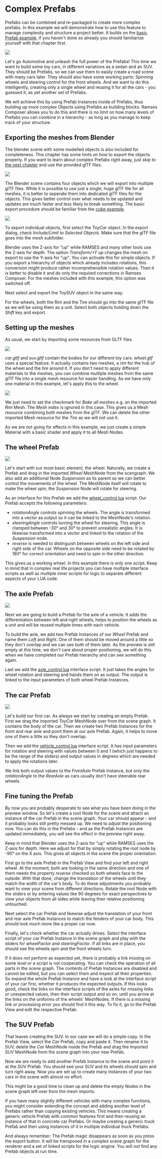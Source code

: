 <!--
SPDX-License-Identifier: MPL-2.0

This file is part of Ramses Composer
(see https://github.com/GENIVI/ramses-composer-docs).

This Source Code Form is subject to the terms of the Mozilla Public License, v. 2.0.
If a copy of the MPL was not distributed with this file, You can obtain one at http://mozilla.org/MPL/2.0/.
-->
# Complex Prefabs

Prefabs can be combined and re-packaged to create more complex prefabs. In this example we will demonstrate how to use this feature to manage complexity and structure a project better. It builds on the [basic Prefab example](../prefabs/manual.md), if you haven't done so already you should familiarize yourself with that chapter first.

![](docs/title_cars.png)

Let's go Automotive and unleash the full power of the Prefabs! This time we want to build some toy cars, in different variations as a sedan and an SUV. They should be Prefabs, so we can use them to easily create a road scene with many cars later. They should also have some working parts: Spinning  wheels and steering control for the front wheels. And we want to do this intelligently, creating only a single wheel and reusing it for all the cars - you guessed it, as yet another set of Prefabs.

We will achieve this by using Prefab Instances inside of Prefabs, thus building up more complex Objects using Prefabs as building blocks. Ramses Composer allows you to do this and there is no limit on how many levels of Prefabs you can combine in a hierarchy - as long as you manage to keep track of your structure.

## Exporting the meshes from Blender

The blender scene with some modelled objects is also included for completeness. This chapter has some hints on how to export the objects properly. If you want to learn about complex Prefabs right away, just skip to [the next chapter](#Setting-up-the-meshes) and use the provided glTF files.

![](docs/blender.png)

The Blender scene contains four objects which we will export into multiple glTF files. While it is possible to use just a single, huge glTF file for all meshes, it is better to seperate them into dedicated glTF files for the objects. This gives better control over what needs to be updated and updates are much faster and less likely to break something. The basic export procedure should be familiar from the [cube example](../hello_world/manual.md).

![](docs/export_settings.png)

To export individual objects, first select the _ToyCar_ object. In the export dialog, check _Include/Limit to Selected Objects_. Make sure that the glTF file goes into the _mesh_ subfolder.

Blender uses the Z-axis for "up" while RAMSES and many other tools use the Z-axis for depth. The option _Transform/+Y up_ changes the mesh on export to use the Y-axis for "up". You can activate this for simple objects. If you export a hierarchy of objects which already includes rotations, this conversion might produce rather incomprehensible rotation values. Then it is better to disable it and do only the required corrections in Ramses Composer. For the meshes included with this example, this option was switched off.

Next select and export the ToySUV object in the same way.

For the wheels, both the Rim and the Tire should go into the same glTF file as we will be using them as a unit. Select both objects holding down the _Shift_ key and export.

## Setting up the meshes

As usual, we start by importing some resources from GLTF files.

![](docs/mesh_list.png)

_car.gltf_ and _suv.gltf_ contain the bodies for our different toy cars. _wheel.gtf_ uses a special feature. It actually contains two meshes, a _rim_ for the hub of the wheel and the _tire_ around it. If you don't need to apply different materials to the meshes, you can combine multiple meshes from the same glTF file into a single mesh resource for easier handling. As we have only one material in this example, let's apply this to the wheel.

![](docs/baked_meshes.png)

We just need to set the checkmark for _Bake all meshes_ e.g. on the imported _Rim_ Mesh. The _Mesh index_ is ignored in this case. This gives us a Mesh resource combining both meshes from the glTF. We can delete the other imported Mesh resource for the _Tire_ as we will not use it.

As we are not going for effects in this example, we just create a simple Material with a basic shader and apply it to all Mesh Nodes.

## The wheel Prefab

![](docs/prefab_wheel.png)

Let's start with our most basic element, the wheel. Naturally, we create a Prefab and drag in the imported _Wheel_ MeshNode from the scengraph. We also add an additional Node _Suspension_ as its parent so we can better control the movements of the wheel. The MeshNode itself will rotate to make the wheel spin, the _Suspension_ Node will rotate for steering.

As an interface for this Prefab we add the [wheel_control.lua](lua/wheel_control.lua) script. Our Prefab accepts the following parameters:

* _rotationAngle_ controls spinning the wheels. The angle is transformed into a vector as output so it can be linked to the MeshNode's rotation.
* _steeringAngle_ controls turning the wheel for steering. This angle is clamped between -30° and 30° to prevent unrealistic angles. It is likewise transformed into a vector and linked to the rotation of the _Suspension_ node.
* _reverse_ is needed to distinguish between wheels on the left side and right side of the car. Wheels on the opposite side need to be rotated by 180° for correct orientation and need to spin in the other direction.

This gives us a working wheel. In this example there is only one script. Keep in mind that in complex real life projects you can have multiple interface scripts as well as multiple inner scripts for logic to separate different aspects of your LUA code. 

## The axle Prefab

![](docs/prefab_axle.png)

Next we are going to build a Prefab for the axle of a vehicle. It adds the differentiation between left and right wheels, helps to position the wheels as a unit and will be reused multiple times with each vehicle.

To build the axle, we add two Prefab Instances of our _Wheel_ Prefab and name them _Left_ and _Right_. One of them should be moved around a little so they don't overlap and we can see both of them later. As the preview is still empty at this time, we don't care about proper positioning, we will do this when we have completed our Prefab hierarchy and can see something again.

Last we add the [axle_control.lua](lua/axle_control.lua) interface script. It just takes the angles for wheel rotation and steering and hands them on as output. The output is linked to the input parameters of both wheel Prefab Instances.

## The car Prefab

![](docs/prefab_car.png)

Let's build our first car. As always we start by creating an empty Prefab. First we drag the imported _ToyCar_ MeshNode over from the scene graph. It contains the body of the car. Then we create two Prefab Instances for the front and rear axle and point them at our axle Prefab. Again, it helps to move one of them a little so they don't overlap.

Then we add the [vehicle_control.lua](lua/vehicle_control.lua) interface script. It has input parameters for rotation and steering with values between 0 and 1 (which just happens to be the range of the sliders) and output values in degrees which are needed to apply the rotations later.

We link both output values to the _FrontAxle_ Prefab Instance, but only the _rotationAngle_ to the _RearAxle_ as cars usually don't have steerable rear wheels.

## Fine tuning the Prefab

By now you are probably desperate to see what you have been doing in the preview window. So let's create a root Node for the scene and attach an instance of the car Prefab in the scene graph. Your car should appear - and it probably looks still pretty messed up. We need to adjust the positioning now. You can do this in the Prefabs - and as the Prefab Instances are updated immediately, you will see the effect in the preview right away.

Keep in mind that Blender uses the Z-axis for "up" while RAMSES uses the Z-axis for depth. Here we adjust for that by simply rotating the root node by -90° on the X axis. This gives all objects in the scene the proper orientation.

First go to the axle Prefab in the Prefab View and find your left and right wheel. At the moment, both are looking in the same direction and one of them needs the property _reverse_ checked so both wheels face to the outside. With that done, change the translation of the wheels until they match the width of the car's body. To do these adjustments you probably want to view your scene from different directions. Rotate the root Node with the sliders or by entering values like 90 degrees for exact perspectives to view your objects from all sides while leaving their relative positioning untouched.

Next select the car Prefab and likewise adjust the translation of your front and rear axle Prefab Instances to match the fenders of your car body. This should look much more like a proper car now.

Finally, let's check whether the car actually drives. Select the interface script of your car Prefab Instance in the scene graph and play with the sliders for _wheelFactor_ and _steeringFactor_. If all links are in place, you should see the wheels spin and the front wheels turn.

If it does not perform as expected yet, there is probably a link missing on some level or a script is not cooperating. You can check the operation of all parts in the scene graph. The contents of Prefab Instances are disabled and cannot be edited, but you can select them and inspect all their properties. So expand the whole Prefab Instance and have a look at the interface script of your car first, whether it produces the expected outputs. If this looks good, check the links on the interface scripts of the axles for missing links or unexpected values, then their script output and so on, until you arrive at the links on the uniforms of the wheels' MeshNodes. If there is a missing link or processing error you should find it this way. To fix it, go to the Prefab View and edit the respective Prefab.

## The SUV Prefab

That leaves creating the SUV. In our case we will do a simple copy. In the Prefab View, select the _Car_ Prefab, copy and paste it. Then rename it to SUV, delete the _Car_ MeshNode inside the Prefab and drag the imported _SUV_ MeshNode from the scene graph into your new Prefab.

Now we are ready to add another Prefab Instance to the scene and point it at the SUV Prefab. You should see your SUV and its wheels should spin and turn right away. Now you are set up to create many instances of your two cars in the scene with almost no effort.

This might be a good time to clean up and delete the empty Nodes in the scene graph left over from the mesh imports.

If you have many slightly different vehicles with many complex functions, you might consider extending the concept and adding another level of Prefabs rather than copying existing vehicles. This means creating a generic vehicle Prefab with common features first and then reusing an instance of that in concrete car Prefabs. Or maybe creating a generic truck Prefab and then using instances of it in multiple individual truck Prefabs.

And always remember: The Prefab magic disappears as soon as you press the export button. It will be transposed in a complex scene graph for the renderer and a set of linked scripts for the logic engine. You will not find any Prefab objects at run time.
